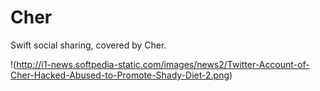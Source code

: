 # Cher
Swift social sharing, covered by Cher.

!(http://i1-news.softpedia-static.com/images/news2/Twitter-Account-of-Cher-Hacked-Abused-to-Promote-Shady-Diet-2.png)

